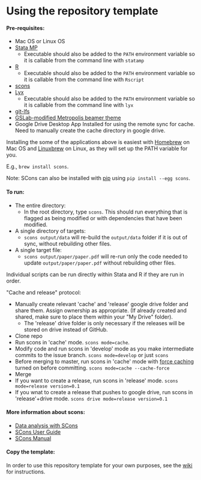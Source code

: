 Using the repository template
=============================



#### Pre-requisites:
 - Mac OS or Linux OS
 - [Stata MP](http://www.stata.com/statamp/)
    - Executable should also be added to the `PATH` environment variable so it is callable from the command line with `statamp`
 - [R](https://www.r-project.org/)
    - Executable should also be added to the `PATH` environment variable so it is callable from the command line with `Rscript`
 - [scons](http://scons.org/) 
 - [Lyx](https://www.lyx.org/)
    - Executable should also be added to the `PATH` environment variable so it is callable from the command line with `lyx`
 - [git-lfs](https://git-lfs.github.com/)
 - [GSLab-modified Metropolis beamer theme](https://github.com/gslab-econ/gslab_latex)
 - Google Drive Desktop App Installed for using the remote sync for cache. Need to manually create the cache directory in google drive.

 Installing the some of the applications above is easiest with [Homebrew](http://brew.sh/) on Mac OS and [Linuxbrew](http://linuxbrew.sh/) on Linux, as they will set up the PATH variable for you.
 
 E.g., `brew install scons`.
 
 Note: SCons can also be installed with [pip](https://pip.pypa.io/en/stable/) using `pip install --egg scons`.

#### To run:
 - The entire directory:
    - In the root directory, type `scons`. This should run everything that is flagged as being modified or with dependencies that have been modified.
 - A single directory of targets:
    - `scons output/data` will re-build the `output/data` folder if it is out of sync, without rebuilding other files.
 - A single target file:
    - `scons output/paper/paper.pdf` will re-run only the code needed to update `output/paper/paper.pdf` without rebuilding other files.


Individual scripts can be run directly within Stata and R if they are run in order.


 "Cache and release" protocol:

- Manually create relevant 'cache' and 'release' google drive folder and share them. Assign ownership as appropriate. (If already created and shared, make sure to place them within your "My Drive" folder). 
	- The 'release' drive folder is only necessary if the releases will be stored on drive instead of GitHub.
- Clone repo
- Run scons in 'cache' mode. `scons mode=cache`.
- Modify code and run scons in 'develop' mode as you make intermediate commits to the issue branch. `scons mode=develop` or just `scons`
- Before merging to master, run scons in 'cache' mode with [force caching](http://scons.org/doc/2.0.1/HTML/scons-user/x4276.html) turned on before committing. `scons mode=cache --cache-force`
- Merge
- If you want to create a release, run scons in 'release' mode. `scons mode=release version=0.1`
- If you wnat to create a release that pushes to google drive, run scons in 'release'+drive mode. `scons drive mode=release version=0.1`



#### More information about scons:
  *  [Data analysis with SCons](http://zacharytessler.com/2015/03/05/data-workflows-with-scons/)
  *  [SCons User Guide](http://scons.org/doc/production/PDF/scons-user.pdf)
  *  [SCons Manual](http://scons.org/doc/production/PDF/scons-man.pdf)
  

#### Copy the template:
In order to use this repository template for your own purposes, see the [wiki](https://github.com/gslab-econ/template/wiki) for instructions.
